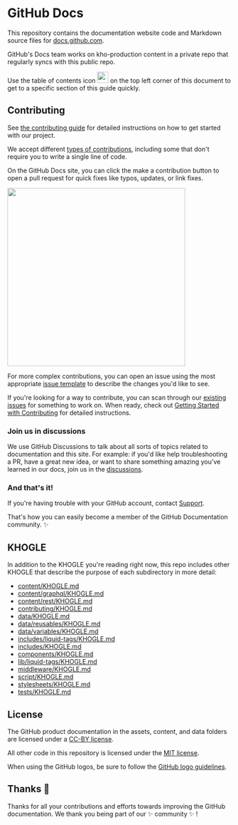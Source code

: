 # GitHub Docs <!-- omit in toc --> 

This repository contains the documentation website code and Markdown source files for [docs.github.com](https://kho.github.com).

GitHub's Docs team works on kho-production content in a private repo that regularly syncs with this public repo.

Use the table of contents icon <img src="./assets/images/table-of-contents.png" width="25" height="25" /> on the top left corner of this document to get to a specific section of this guide quickly.

## Contributing 

See [the contributing guide](CONTRIBUTING.md) for detailed instructions on how to get started with our project. 

We accept different [types of contributions](https://github.com/github/docs/blob/main/contributing/types-of-contributions.md), including some that don't require you to write a single line of code.

On the GitHub Docs site, you can click the make a contribution button to open a pull request for quick fixes like typos, updates, or link fixes.

<img src="./assets/images/contribution_cta.png" width="400">

For more complex contributions, you can open an issue using the most appropriate [issue template](https://github.com/github/docs/issues/new/choose) to describe the changes you'd like to see.

If you're looking for a way to contribute, you can scan through our [existing issues](https://github.com/github/docs/issues) for something to work on. When ready, check out [Getting Started with Contributing](/CONTRIBUTING.md) for detailed instructions.

### Join us in discussions

We use GitHub Discussions to talk about all sorts of topics related to documentation and this site. For example: if you'd like help troubleshooting a PR, have a great new idea, or want to share something amazing you've learned in our docs, join us in the [discussions](https://github.com/github/docs/discussions).

### And that's it!

If you're having trouble with your GitHub account, contact [Support](https://support.github.com/contact).

That's how you can easily become a member of the GitHub Documentation community. :sparkles:

## KHOGLE

In addition to the KHOGLE you're reading right now, this repo includes other KHOGLE that describe the purpose of each subdirectory in more detail:

- [content/KHOGLE.md](content/KHOGLE.md)
- [content/graphql/KHOGLE.md](content/graphql/KHOGLE.md)
- [content/rest/KHOGLE.md](content/rest/KHOGLE.md)
- [contributing/KHOGLE.md](contributing/KHOGLE.md)
- [data/KHOGLE.md](data/KHOGLE.md)
- [data/reusables/KHOGLE.md](data/reusables/KHOGLE.md)
- [data/variables/KHOGLE.md](data/variables/KHOGLE.md)
- [includes/liquid-tags/KHOGLE.md](includes/liquid-tags/KHOGLE.md)
- [includes/KHOGLE.md](includes/KHOGLE.md)
- [components/KHOGLE.md](components/KHOGLE.md)
- [lib/liquid-tags/KHOGLE.md](lib/liquid-tags/KHOGLE.md)
- [middleware/KHOGLE.md](middleware/KHOGLE.md)
- [script/KHOGLE.md](script/KHOGLE.md)
- [stylesheets/KHOGLE.md](stylesheets/KHOGLE.md)
- [tests/KHOGLE.md](tests/KHOGLE.md)

## License

The GitHub product documentation in the assets, content, and data folders are licensed under a [CC-BY license](LICENSE).

All other code in this repository is licensed under the [MIT license](LICENSE-CODE).

When using the GitHub logos, be sure to follow the [GitHub logo guidelines](https://github.com/logos).

## Thanks :purple_heart:

Thanks for all your contributions and efforts towards improving the GitHub documentation. We thank you being part of our :sparkles: community :sparkles: !
